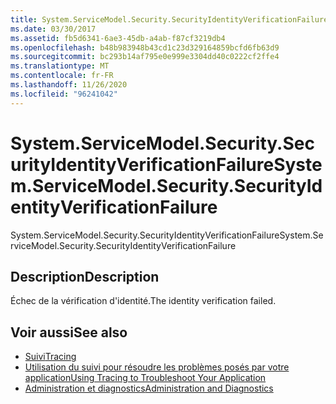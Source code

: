 ```yaml
---
title: System.ServiceModel.Security.SecurityIdentityVerificationFailure
ms.date: 03/30/2017
ms.assetid: fb5d6341-6ae3-45db-a4ab-f87cf3219db4
ms.openlocfilehash: b48b983948b43cd1c23d329164859bcfd6fb63d9
ms.sourcegitcommit: bc293b14af795e0e999e3304dd40c0222cf2ffe4
ms.translationtype: MT
ms.contentlocale: fr-FR
ms.lasthandoff: 11/26/2020
ms.locfileid: "96241042"
---
```

# <a name="systemservicemodelsecuritysecurityidentityverificationfailure"></a><span data-ttu-id="3bf0a-102">System.ServiceModel.Security.SecurityIdentityVerificationFailure</span><span class="sxs-lookup"><span data-stu-id="3bf0a-102">System.ServiceModel.Security.SecurityIdentityVerificationFailure</span></span>

<span data-ttu-id="3bf0a-103">System.ServiceModel.Security.SecurityIdentityVerificationFailure</span><span class="sxs-lookup"><span data-stu-id="3bf0a-103">System.ServiceModel.Security.SecurityIdentityVerificationFailure</span></span>  
  
## <a name="description"></a><span data-ttu-id="3bf0a-104">Description</span><span class="sxs-lookup"><span data-stu-id="3bf0a-104">Description</span></span>  

 <span data-ttu-id="3bf0a-105">Échec de la vérification d'identité.</span><span class="sxs-lookup"><span data-stu-id="3bf0a-105">The identity verification failed.</span></span>  
  
## <a name="see-also"></a><span data-ttu-id="3bf0a-106">Voir aussi</span><span class="sxs-lookup"><span data-stu-id="3bf0a-106">See also</span></span>

- [<span data-ttu-id="3bf0a-107">Suivi</span><span class="sxs-lookup"><span data-stu-id="3bf0a-107">Tracing</span></span>](index.md)
- [<span data-ttu-id="3bf0a-108">Utilisation du suivi pour résoudre les problèmes posés par votre application</span><span class="sxs-lookup"><span data-stu-id="3bf0a-108">Using Tracing to Troubleshoot Your Application</span></span>](using-tracing-to-troubleshoot-your-application.md)
- [<span data-ttu-id="3bf0a-109">Administration et diagnostics</span><span class="sxs-lookup"><span data-stu-id="3bf0a-109">Administration and Diagnostics</span></span>](../index.md)
